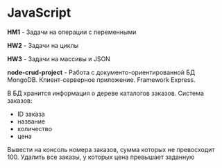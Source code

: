 # JavaScript

**HM1** - Задачи на операции с переменными

**HW2** - Задачи на циклы

**HW3** - Задачи на массивы и JSON

**node-crud-project** - Работа с документо-ориентированной БД MongoDB. Клиент-серверное приложение. Framework Express.

В БД хранится информация о дереве каталогов заказов. 
Система заказов:
- ID заказа
- название
- количество
- цена

Вывести на консоль номера заказов, сумма которых не превосходит 100. Удалить все заказы, у которых цена превышает заданную

